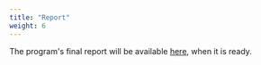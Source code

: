 ```yaml
---
title: "Report"
weight: 6
---
```


The program's final report will be available [here](arXiv), when it is ready.

